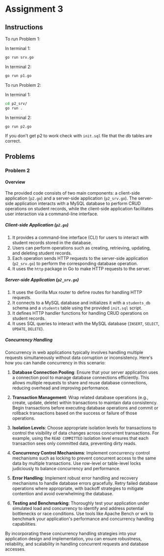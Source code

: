 # Assignment 3

<!--TODO: Rewrie -->

## Instructions

To run Problem 1:

In terminal 1:

```bash
go run srv.go
```

In terminal 2:

```bash
go run p1.go
```

To run Problem 2:

In terminal 1:

```bash
cd p2_srv/
go run .
```

In terminal 2:

```bash
go run p2.go
```

If you don't get p2 to work check with `init.sql` file that the db tables are correct.

## Problems

### Problem 2

#### Overview

The provided code consists of two main components: a client-side application (`p2.go`) and a server-side application (`p2_srv.go`). The server-side application interacts with a MySQL database to perform CRUD operations on student records, while the client-side application facilitates user interaction via a command-line interface.

##### Client-side Application (`p2.go`)

1. It provides a command-line interface (CLI) for users to interact with student records stored in the database.
2. Users can perform operations such as creating, retrieving, updating, and deleting student records.
3. Each operation sends HTTP requests to the server-side application (`p2_srv.go`) to perform the corresponding database operation.
4. It uses the `http` package in Go to make HTTP requests to the server.

##### Server-side Application (`p2_srv.go`)

1. It uses the Gorilla Mux router to define routes for handling HTTP requests.
2. It connects to a MySQL database and initializes it with a `students_db` schema and a `students` table using the provided `init.sql` script.
3. It defines HTTP handler functions for handling CRUD operations on student records.
4. It uses SQL queries to interact with the MySQL database (`INSERT`, `SELECT`, `UPDATE`, `DELETE`).

##### Concurrency Handling

Concurrency in web applications typically involves handling multiple requests simultaneously without data corruption or inconsistency. Here's how you can handle concurrency in this scenario:

1. **Database Connection Pooling**: Ensure that your server application uses a connection pool to manage database connections efficiently. This allows multiple requests to share and reuse database connections, reducing overhead and improving performance.

2. **Transaction Management**: Wrap related database operations (e.g., create, update, delete) within transactions to maintain data consistency. Begin transactions before executing database operations and commit or rollback transactions based on the success or failure of those operations.

3. **Isolation Levels**: Choose appropriate isolation levels for transactions to control the visibility of data changes across concurrent transactions. For example, using the `READ COMMITTED` isolation level ensures that each transaction sees only committed data, preventing dirty reads.

4. **Concurrency Control Mechanisms**: Implement concurrency control mechanisms such as locking to prevent concurrent access to the same data by multiple transactions. Use row-level or table-level locks judiciously to balance concurrency and performance.

5. **Error Handling**: Implement robust error handling and recovery mechanisms to handle database errors gracefully. Retry failed database operations where appropriate, with backoff strategies to mitigate contention and avoid overwhelming the database.

6. **Testing and Benchmarking**: Thoroughly test your application under simulated load and concurrency to identify and address potential bottlenecks or race conditions. Use tools like Apache Bench or wrk to benchmark your application's performance and concurrency handling capabilities.

By incorporating these concurrency handling strategies into your application design and implementation, you can ensure robustness, reliability, and scalability in handling concurrent requests and database accesses.
